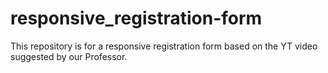# responsive_registration-form
This repository is for a responsive registration form based on the YT video suggested by our Professor. 
